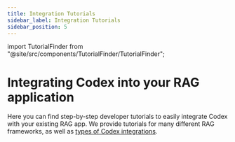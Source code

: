 ```yaml
---
title: Integration Tutorials
sidebar_label: Integration Tutorials
sidebar_position: 5
---
```


import TutorialFinder from "@site/src/components/TutorialFinder/TutorialFinder";

# Integrating Codex into your RAG application

Here you can find step-by-step developer tutorials to easily integrate Codex with your existing RAG app.
We provide tutorials for many different RAG frameworks, as well as [types of Codex integrations](/codex/concepts/integrations/).

<div className="cl-design-system flex flex-col min-h-[calc(100vh-140px)] justify-between">
<div className="flex flex-col gap-13">
<TutorialFinder decisionTree={
    {
        "questions": {
            "rag": {
                "title": "Select your RAG framework",
                "placeholder": "RAG framework"
            },
            "integration": {
                "title": "Select an integration style",
                "description": "There are multiple [ways to integrate](/codex/concepts/integrations) Codex depending on your current RAG setup.",
                "placeholder": "Integration style"
            }
        },
        "tree": {
            "question": "rag",
            "options": [
                {
                    "value": "OpenAI Assistants",
                    "next": {
                        "question": "integration",
                        "options": [
                            {
                                "value": "Backup (recommended)",
                                "contents": "[Guide: Codex as a Backup with OpenAI Assistants](/codex/tutorials/openai/OpenAIAssistants_CodexAsBackup/)"
                            },
                            {
                                "value": "Tool",
                                "contents": "[Guide: Codex as a Tool with OpenAI Assistants](/codex/tutorials/openai/OpenAIAssistants_AddingCodexAsTool/)"
                            }
                        ]
                    }
                },
                {
                    "value": "LangChain",
                    "contents": "[Guide: Codex as a Tool with LangChain](/codex/tutorials/langchain/langchain_CodexAsTool/)"
                },
                {
                    "value": "LlamaIndex",
                    "contents": "[Guide: Codex as a Tool with LlamaIndex](/codex/tutorials/llama/LlamaIndex_CodexAsTool/)"
                },
                {
                    "value": "AWS Knowledge Bases",
                    "next": {
                        "question": "integration",
                        "options": [
                            {
                                "value": "Backup (recommended)",
                                "contents": "[Guide: Codex as a Backup with AWS Knowledge Bases](/codex/tutorials/aws/AWSBedrock_CodexAsBackup/)"
                            },
                            {
                                "value": "Tool",
                                "contents": "[Guide: Codex as Tool with AWS Knowledge Bases](/codex/tutorials/aws/AWSBedrock_AddingCodexAsTool/)"
                            }
                        ]
                    }
                },
                {
                    "value": "smolagents",
                    "contents": "[Guide: Codex as a Tool with smolagents](/codex/tutorials/smolagents/smolagents_AddingCodexAsTool/)"
                },
                {
                    "value": "Other RAG Frameworks",
                    "next": {
                        "question": "integration",
                        "options": [
                            {
                                "value": "Tool",
                                "contents": "[Guide: Codex as a Tool with any RAG framework](/codex/tutorials/other_rag_frameworks/OtherRAG_CodexAsTool/)"
                            },
                            {
                                "value": "Backup",
                                "contents": "[Guide: Codex as a Backup with any RAG framework](/codex/tutorials/advanced/CodexAsBackupOptions/)"
                            }
                        ]
                    }
                }
            ]
        }
    }
} />
</div>
</div>